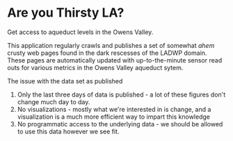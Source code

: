 Are you Thirsty LA?
===================

Get access to aqueduct levels in the Owens Valley.

This application regularly crawls and publishes a set of somewhat *ahem*
crusty web pages found in the dark rescesses of the LADWP domain. These
pages are automatically updated with up-to-the-minute sensor read outs
for various metrics in the Owens Valley aqueduct sytem.

The issue with the data set as published

1. Only the last three days of data is published - a lot of these figures don't change much day to
   day.
2. No visualizations - mostly what we're interested in is change, and a
   visualization is a much more efficient way to impart this knowledge
3. No programmatic access to the underlying data - we should be allowed
   to use this data however we see fit.


